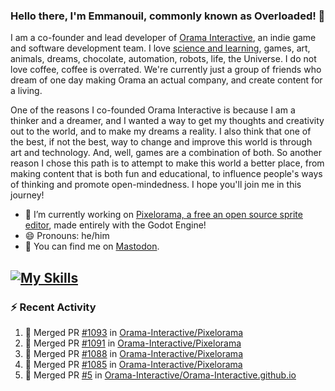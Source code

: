 ### Hello there, I'm Emmanouil, commonly known as Overloaded! 👋
I am a co-founder and lead developer of [Orama Interactive](https://www.oramainteractive.com/), an indie game and software development team. I love [science and learning](https://github.com/OverloadedOrama/KnowledgeBase), games, art, animals, dreams, chocolate, automation, robots, life, the Universe. I do not love coffee, coffee is overrated. We're currently just a group of friends who dream of one day making Orama an actual company, and create content for a living.

One of the reasons I co-founded Orama Interactive is because I am a thinker and a dreamer, and I wanted a way to get my thoughts and creativity out to the world, and to make my dreams a reality. I also think that one of the best, if not the best, way to change and improve this world is through art and technology. And, well, games are a combination of both. So another reason I chose this path is to attempt to make this world a better place, from making content that is both fun and educational, to influence people's ways of thinking and promote open-mindedness. I hope you'll join me in this journey!

- 🔭 I’m currently working on [Pixelorama, a free an open source sprite editor](https://github.com/Orama-Interactive/Pixelorama), made entirely with the Godot Engine!
- 😄 Pronouns: he/him
- 🐘 You can find me on <a rel="me" href="https://mastodon.social/@Overloaded">Mastodon</a>.

[![My Skills](https://skillicons.dev/icons?i=godot,py,cpp,cs,git,linux,html)](https://skillicons.dev)
---

### :zap: Recent Activity

<!--START_SECTION:activity-->
1. 🎉 Merged PR [#1093](https://github.com/Orama-Interactive/Pixelorama/pull/1093) in [Orama-Interactive/Pixelorama](https://github.com/Orama-Interactive/Pixelorama)
2. 🎉 Merged PR [#1091](https://github.com/Orama-Interactive/Pixelorama/pull/1091) in [Orama-Interactive/Pixelorama](https://github.com/Orama-Interactive/Pixelorama)
3. 🎉 Merged PR [#1088](https://github.com/Orama-Interactive/Pixelorama/pull/1088) in [Orama-Interactive/Pixelorama](https://github.com/Orama-Interactive/Pixelorama)
4. 🎉 Merged PR [#1085](https://github.com/Orama-Interactive/Pixelorama/pull/1085) in [Orama-Interactive/Pixelorama](https://github.com/Orama-Interactive/Pixelorama)
5. 🎉 Merged PR [#5](https://github.com/Orama-Interactive/Orama-Interactive.github.io/pull/5) in [Orama-Interactive/Orama-Interactive.github.io](https://github.com/Orama-Interactive/Orama-Interactive.github.io)
<!--END_SECTION:activity-->

<!--
**OverloadedOrama/OverloadedOrama** is a ✨ _special_ ✨ repository because its `README.md` (this file) appears on your GitHub profile.

Here are some ideas to get you started:

- 👯 I’m looking to collaborate on ...
- 🤔 I’m looking for help with ...
- 💬 Ask me about ...
- 📫 How to reach me: ...
- ⚡ Fun fact: ...
-->
